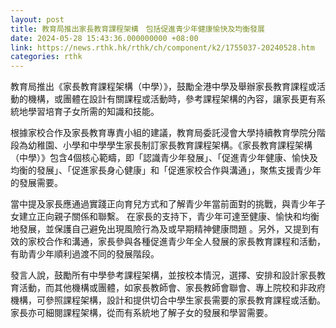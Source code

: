 ```yaml
---
layout: post
title: 教育局推出家長教育課程架構　包括促進青少年健康愉快及均衡發展
date: 2024-05-28 15:43:36.000000000 +08:00
link: https://news.rthk.hk/rthk/ch/component/k2/1755037-20240528.htm
categories: rthk
---
```


教育局推出《家長教育課程架構（中學）》，鼓勵全港中學及舉辦家長教育課程或活動的機構，或團體在設計有關課程或活動時，參考課程架構的內容，讓家長更有系統地學習培育子女所需的知識和技能。
 
根據家校合作及家長教育專責小組的建議，教育局委託浸會大學持續教育學院分階段為幼稚園、小學和中學學生家長制訂家長教育課程架構。《家長教育課程架構（中學）》包含4個核心範疇，即「認識青少年發展」、「促進青少年健康、愉快及均衡的發展」、「促進家長身心健康」和「促進家校合作與溝通」，聚焦支援青少年的發展需要。

當中提及家長應通過實踐正向育兒方式和了解青少年當前面對的挑戰，與青少年子女建立正向親子關係和聯繫。 在家長的支持下，青少年可達至健康、愉快和均衡地發展，並保護自己避免出現風險行為及或早期精神健康問題 。另外，又提到有效的家校合作和溝通，家長參與各種促進青少年全人發展的家長教育課程和活動，有助青少年順利過渡不同的發展階段。

發言人說，鼓勵所有中學參考課程架構，並按校本情況，選擇、安排和設計家長教育活動，而其他機構或團體，如家長教師會、家長教師會聯會、專上院校和非政府機構，可參照課程架構，設計和提供切合中學生家長需要的家長教育課程或活動。家長亦可細閱課程架構，從而有系統地了解子女的發展和學習需要。

